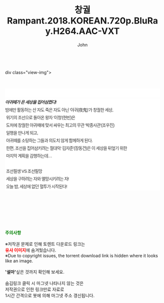 ﻿---
layout: post
title:  "창궐 Rampant.2018.KOREAN.720p.BluRay.H264.AAC-VXT"
author: John
categories: [ 영화 ]
tags: [  ]
image:  
description: "창궐 Rampant.2018.KOREAN.720p.BluRay.H264.AAC-VXT torrent 정보 공유"
toc: true
toc_sticky: true
---

<br>
div class="view-img">
<a class="view_image" href="https://torrentmobile59.com/bbs/view_image.php?fn=%2Fdata%2Ffile%2Fmovie%2F1040166538_5iYCoN8n_e1179e3ce95101b7a48c35ae0b4add514e3ab60b.jpg" target="_blank"><img alt="" class="img-tag" content="https://torrentmobile59.com/data/file/movie/1040166538_5iYCoN8n_e1179e3ce95101b7a48c35ae0b4add514e3ab60b.jpg" itemprop="image" src="https://torrentmobile59.com/data/file/movie/1040166538_5iYCoN8n_e1179e3ce95101b7a48c35ae0b4add514e3ab60b.jpg" title=""/></a></div><div class="view-content" itemprop="description">
<p><br/></p><div class="title_area" style="margin:0px 0px 9px;padding:0px;list-style:none;font-size:12px;font-family:'나눔고딕', NanumGothic, '돋움', Dotum, Helvetica, 'AppleSDGothicNeo-Medium', AppleGothic, sans-serif;height:30px;float:none;background-color:rgb(255,255,255);"><h4 class="h_story" style="margin:5px 10px 0px 0px;padding:0px;list-style:none;font-size:12px;font-family:'돋움', sans-serif;height:18px;width:49px;background:url(&quot;https://ssl.pstatic.net/static/movie/2020/10/h_tx_sp5.png&quot;) no-repeat 0px -17px;float:left;"><strong class="blind" style="margin:0px;padding:0px;list-style:none;font-size:0px;font-family:inherit;color:inherit;width:1px;height:1px;line-height:0;">줄거리</strong></h4></div><h5 class="h_tx_story" style="margin:-7px 0px 1px;padding:0px;list-style:none;font-size:14px;font-family:'나눔고딕', NanumGothic, Helvetica, sans-serif;color:rgb(51,51,51);background-image:url(&quot;https://ssl.pstatic.net/static/movie/2014/01/blank.gif&quot;);letter-spacing:-1px;line-height:25px;background-color:rgb(255,255,255);">야귀떼가 온 세상을 집어삼켰다!</h5><p class="con_tx" style="margin-top:-1px;margin-bottom:-6px;list-style:none;font-size:14px;font-family:'나눔고딕', NanumGothic, '돋움', Dotum, Helvetica, 'AppleSDGothicNeo-Medium', AppleGothic, sans-serif;color:rgb(51,51,51);background-image:url(&quot;https://ssl.pstatic.net/static/movie/2014/01/blank.gif&quot;);letter-spacing:-1px;line-height:25px;background-color:rgb(255,255,255);">밤에만 활동하는 산 자도 죽은 자도 아닌 ‘야귀(夜鬼)‘가 창궐한 세상,<br style="list-style:none;font-size:12px;font-family:'돋움', sans-serif;color:rgb(0,0,0);"/> 위기의 조선으로 돌아온 왕자 ‘이청’(현빈)은<br style="list-style:none;font-size:12px;font-family:'돋움', sans-serif;color:rgb(0,0,0);"/> 도처에 창궐한 야귀떼에 맞서 싸우는 최고의 무관 ‘박종사관’(조우진)<br style="list-style:none;font-size:12px;font-family:'돋움', sans-serif;color:rgb(0,0,0);"/> 일행을 만나게 되고,<br style="list-style:none;font-size:12px;font-family:'돋움', sans-serif;color:rgb(0,0,0);"/> 야귀떼를 소탕하는 그들과 의도치 않게 함께하게 된다.<br style="list-style:none;font-size:12px;font-family:'돋움', sans-serif;color:rgb(0,0,0);"/> 한편, 조선을 집어삼키려는 절대악 ‘김자준’(장동건)은 이 세상을 뒤엎기 위한<br style="list-style:none;font-size:12px;font-family:'돋움', sans-serif;color:rgb(0,0,0);"/> 마지막 계획을 감행하는데…<br style="list-style:none;font-size:12px;font-family:'돋움', sans-serif;color:rgb(0,0,0);"/> <br style="list-style:none;font-size:12px;font-family:'돋움', sans-serif;color:rgb(0,0,0);"/> 조선필생 VS 조선필망<br style="list-style:none;font-size:12px;font-family:'돋움', sans-serif;color:rgb(0,0,0);"/> 세상을 구하려는 자와 멸망시키려는 자!<br style="list-style:none;font-size:12px;font-family:'돋움', sans-serif;color:rgb(0,0,0);"/> 오늘 밤, 세상에 없던 혈투가 시작된다!</p> </div
    
<br><br><br><br><br><br><br>
<p data-ke-size="size16"><b><span style="color: green;">주의사항</span></b><br /><br />※저작권 문제로 인해 토렌트 다운로드 링크는<br /><b><span style="color: red;">유사 이미지</span></b>에 숨겨뒀습니다.<br />※Due to copyright issues, the torrent download link is hidden where it looks like an image.<br /><br /><b>'설마'</b>싶은 것까지 확인해 보세요.<br /><br />숨김링크 클릭 시 마그넷 나타나지 않는 것은<br />저작권으로 인한 링크만료 자료로<br />1시간 간격으로 봇에 의해 마그넷 주소 갱신됩니다.</p>
